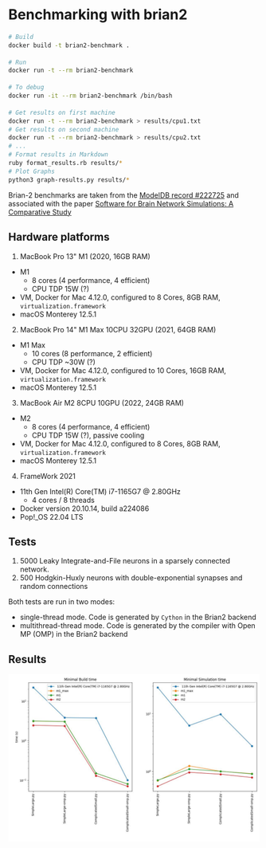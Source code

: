 # Benchmarking with brian2

```bash
# Build
docker build -t brian2-benchmark .

# Run
docker run -t --rm brian2-benchmark

# To debug
docker run -it --rm brian2-benchmark /bin/bash

# Get results on first machine
docker run -t --rm brian2-benchmark > results/cpu1.txt
# Get results on second machine
docker run -t --rm brian2-benchmark > results/cpu2.txt
# ...
# Format results in Markdown
ruby format_results.rb results/*
# Plot Graphs
python3 graph-results.py results/*
```

Brian-2 benchmarks are taken from the [ModelDB record #222725](https://senselab.med.yale.edu/ModelDB/showmodel?model=222725#tabs-1) and associated with the paper [Software for Brain Network Simulations: A Comparative Study](https://www.frontiersin.org/articles/10.3389/fninf.2017.00046/full)

## Hardware platforms

1. MacBook Pro 13" M1 (2020, 16GB RAM)
  - M1
    - 8 cores (4 performance, 4 efficient)
    - CPU TDP 15W (?)
  - VM, Docker for Mac 4.12.0, configured to 8 Cores, 8GB RAM, `virtualization.framework`
  - macOS Monterey 12.5.1
2. MacBook Pro 14" M1 Max 10CPU 32GPU (2021, 64GB RAM)
  - M1 Max
    - 10 cores (8 performance, 2 efficient)
    - CPU TDP ~30W (?)
  - VM, Docker for Mac 4.12.0, configured to 10 Cores, 16GB RAM, `virtualization.framework`
  - macOS Monterey 12.5.1
3. MacBook Air M2 8CPU 10GPU (2022, 24GB RAM)
  - M2
    - 8 cores (4 performance, 4 efficient)
    - CPU TDP 15W (?), passive cooling
  - VM, Docker for Mac 4.12.0, configured to 8 Cores, 8GB RAM, `virtualization.framework`
  - macOS Monterey 12.5.1
4. FrameWork 2021
  - 11th Gen Intel(R) Core(TM) i7-1165G7 @ 2.80GHz
    - 4 cores / 8 threads
  - Docker version 20.10.14, build a224086
  - Pop!_OS 22.04 LTS

## Tests

1. 5000 Leaky Integrate-and-File neurons in a sparsely connected network.
2. 500 Hodgkin-Huxly neurons with double-exponential synapses and random connections

Both tests are run in two modes:
  - single-thread mode. Code is generated by `Cython` in the Brian2 backend
  - multithread-thread mode. Code is generated by the compiler with Open MP (OMP) in the Brian2 backend

## Results
![Alt text](results.jpg?raw=true )
